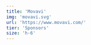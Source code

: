 ```yaml
---
title: 'Movavi'
img: 'movavi.svg'
url: 'https://www.movavi.com/'
tier: 'Sponsors'
size: 'h-6'
---
```

